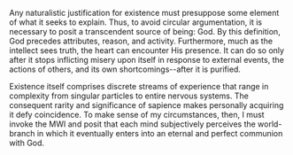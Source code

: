 Any naturalistic justification for existence must presuppose some element of what it seeks to explain. Thus, to avoid circular argumentation, it is necessary to posit a transcendent source of being: God. By this definition, God precedes attributes, reason, and activity. Furthermore, much as the intellect sees truth, the heart can encounter His presence. It can do so only after it stops inflicting misery upon itself in response to external events, the actions of others, and its own shortcomings--after it is purified.

Existence itself comprises discrete streams of experience that range in complexity from singular particles to entire nervous systems. The consequent rarity and significance of sapience makes personally acquiring it defy coincidence. To make sense of my circumstances, then, I must invoke the MWI and posit that each mind subjectively perceives the world-branch in which it eventually enters into an eternal and perfect communion with God.